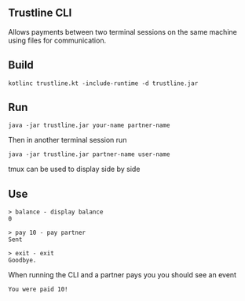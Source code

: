 ## Trustline CLI

Allows payments between two terminal sessions on the same machine using files for communication.

## Build

```
kotlinc trustline.kt -include-runtime -d trustline.jar
```

## Run

```
java -jar trustline.jar your-name partner-name
```

Then in another terminal session run

```
java -jar trustline.jar partner-name user-name
```

tmux can be used to display side by side

## Use

```
> balance - display balance
0

> pay 10 - pay partner
Sent

> exit - exit
Goodbye.
```

When running the CLI and a partner pays you you should see an event

```
You were paid 10!
```

